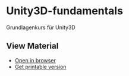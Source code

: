 # Unity3D-fundamentals
Grundlagenkurs für Unity3D
## View Material

* [Open in browser](https://glandl.github.io/Unity3D-fundamentals)
* [Get printable version](https://glandl.github.io/Unity3D-fundamentals/?print-pdf)